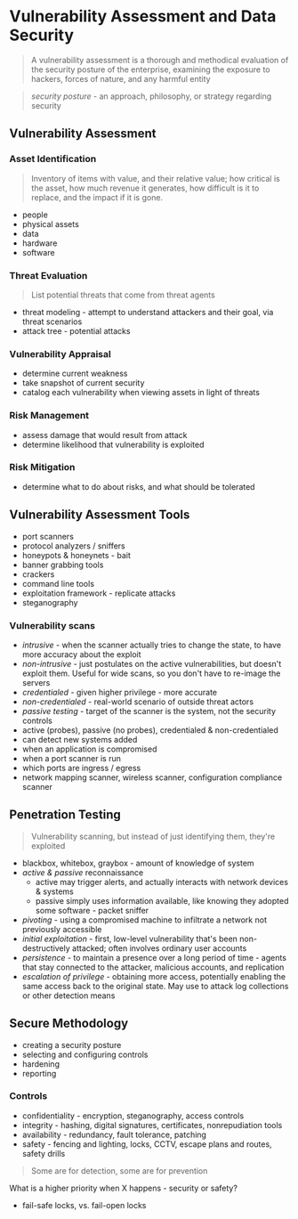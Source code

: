 Vulnerability Assessment and Data Security
==================================================

> A vulnerability assessment is a thorough and methodical evaluation of
> the security posture of the enterprise, examining the exposure to hackers,
> forces of nature, and any harmful entity

> _security posture_ - an approach, philosophy, or strategy regarding security

## Vulnerability Assessment

### Asset Identification

> Inventory of items with value, and their relative value;
> how critical is the asset, how much revenue it generates,
> how difficult is it to replace, and the impact if it is gone.

- people
- physical assets
- data
- hardware
- software

### Threat Evaluation

> List potential threats that come from threat agents

- threat modeling - attempt to understand attackers and their goal, via threat scenarios
- attack tree - potential attacks

### Vulnerability Appraisal

- determine current weakness
- take snapshot of current security
- catalog each vulnerability when viewing assets in light of threats

### Risk Management

- assess damage that would result from attack
- determine likelihood that vulnerability is exploited

### Risk Mitigation

- determine what to do about risks, and what should be tolerated

## Vulnerability Assessment Tools

- port scanners
- protocol analyzers / sniffers
- honeypots & honeynets - bait
- banner grabbing tools
- crackers
- command line tools
- exploitation framework - replicate attacks
- steganography

### Vulnerability scans

- _intrusive_ - when the scanner actually tries to change the state, to have more accuracy about the exploit
- _non-intrusive_ - just postulates on the active vulnerabilities, but doesn't exploit them. Useful for wide scans, so you don't have to re-image the servers
- _credentialed_ - given higher privilege - more accurate
- _non-credentialed_ - real-world scenario of outside threat actors
- _passive testing_ - target of the scanner is the system, not the security controls
- active (probes), passive (no probes), credentialed & non-credentialed
- can detect new systems added
- when an application is compromised
- when a port scanner is run
- which ports are ingress / egress
- network mapping scanner, wireless scanner, configuration compliance scanner

## Penetration Testing

> Vulnerability scanning, but instead of just identifying them, they're exploited

- blackbox, whitebox, graybox - amount of knowledge of system
- _active & passive_ reconnaissance
  - active may trigger alerts, and actually interacts with network devices & systems
  - passive simply uses information available, like knowing they adopted some software - packet sniffer
- _pivoting_ - using a compromised machine to infiltrate a network not previously accessible
- _initial exploitation_ - first, low-level vulnerability that's been non-destructively attacked; often involves ordinary user accounts
- _persistence_ - to maintain a presence over a long period of time - agents that stay connected to the attacker, malicious accounts, and replication
- _escalation of privilege_ - obtaining more access, potentially enabling the same access back to the original state. May use to attack log collections
  or other detection means

## Secure Methodology

- creating a security posture
- selecting and configuring controls
- hardening
- reporting

### Controls

- confidentiality - encryption, steganography, access controls
- integrity - hashing, digital signatures, certificates, nonrepudiation tools
- availability - redundancy, fault tolerance, patching
- safety - fencing and lighting, locks, CCTV, escape plans and routes, safety drills

> Some are for detection, some are for prevention

What is a higher priority when X happens - security or safety?

- fail-safe locks, vs. fail-open locks
